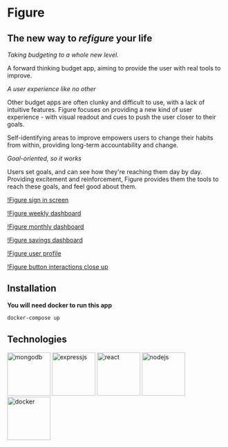 # Figure

## The new way to *refigure* your life

*Taking budgeting to a whole new level.*

A forward thinking budget app, aiming to provide the user with real tools to improve.

*A user experience like no other*

Other budget apps are often clunky and difficult to use, with a lack of intuitive features. Figure focuses on providing a new kind of user experience - with visual readout and cues to push the user closer to their goals.

Self-identifying areas to improve empowers users to change their habits from within, providing long-term accountability and change.

*Goal-oriented, so it works*

Users set goals, and can see how they're reaching them day by day. Providing excitement and reinforcement, Figure provides them the tools to reach these goals, and feel good about them.

[!Figure sign in screen]('./imgs/activesignin.png')

[!Figure weekly dashboard]('./imgs/weekly.png')

[!Figure monthly dashboard]('./imgs/monthly.png')

[!Figure savings dashboard](./imgs/savings.png)

[!Figure user profile]('./imgs/profile.png')

[!Figure button interactions close up]('./imgs/micro.png')

## Installation

**You will need docker to run this app**

```zsh
docker-compose up
```

## Technologies

<p align="left">
  <img src="https://www.todobackend.com/images/logos/mongodb.png" alt="mongodb" width="100"/>
  <img src="https://uxwing.com/wp-content/themes/uxwing/download/10-brands-and-social-media/expressjs.png" alt="expressjs" width="100"/>
  <img src="https://www.flaticon.com/svg/static/icons/svg/919/919851.svg" alt="react" width="100"/>
  <img src="https://www.flaticon.com/svg/static/icons/svg/919/919825.svg" alt="nodejs" width="100"/>
  <img src="https://www.flaticon.com/svg/static/icons/svg/919/919853.svg" alt="docker" width="100"/>
</p>
